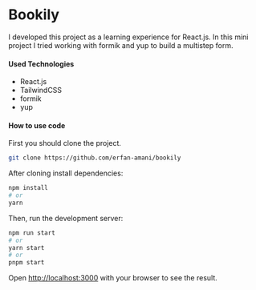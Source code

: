 # Bookily

I developed this project as a learning experience for React.js. In this mini project I tried working with formik and yup to build a multistep form. <br />

#### Used Technologies
- React.js
- TailwindCSS
- formik
- yup

#### How to use code

First you should clone the project.
```bash
git clone https://github.com/erfan-amani/bookily
```

After cloning install dependencies:
```bash
npm install 
# or
yarn
```

Then, run the development server:

```bash
npm run start
# or
yarn start
# or
pnpm start
```

Open [http://localhost:3000](http://localhost:3000) with your browser to see the result.
